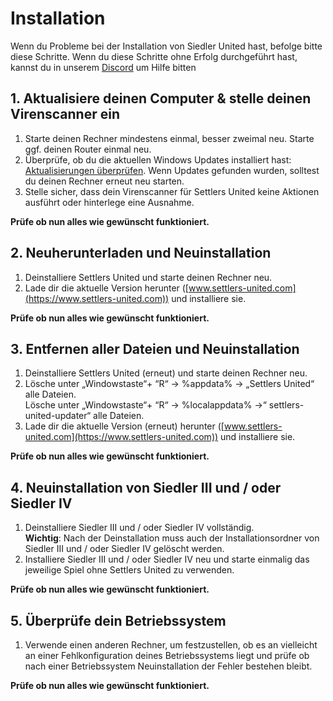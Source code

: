 # Installation

Wenn du Probleme bei der Installation von Siedler United hast, befolge bitte diese Schritte. Wenn du diese Schritte ohne Erfolg durchgeführt hast, kannst du in unserem [Discord](https://discord.gg/N22X3QDxMu) um Hilfe bitten

## 1. Aktualisiere deinen Computer & stelle deinen Virenscanner ein

1. Starte deinen Rechner mindestens einmal, besser zweimal neu. Starte ggf. deinen Router einmal neu.
2. Überprüfe, ob du die aktuellen Windows Updates installiert hast: [Aktualisierungen überprüfen](ms-settings:windowsupdate?activationSource=SMC-IA-4028685). Wenn Updates gefunden wurden, solltest du deinen Rechner erneut neu starten.
3. Stelle sicher, dass dein Virenscanner für Settlers United keine Aktionen ausführt oder hinterlege eine Ausnahme.

**Prüfe ob nun alles wie gewünscht funktioniert.**

## 2. Neuherunterladen und Neuinstallation

1. Deinstalliere Settlers United und starte deinen Rechner neu.
2. Lade dir die aktuelle Version herunter ([www.settlers-united.com](https://www.settlers-united.com)) und installiere sie.

**Prüfe ob nun alles wie gewünscht funktioniert.**

## 3. Entfernen aller Dateien und Neuinstallation

1. Deinstalliere Settlers United (erneut) und starte deinen Rechner neu.
2. Lösche unter „Windowstaste“+ “R“ -> %appdata% -> „Settlers United“ alle Dateien.\
   Lösche unter „Windowstaste“+ “R“ -> %localappdata% ->“ settlers-united-updater“ alle Dateien.
3. Lade dir die aktuelle Version (erneut) herunter ([www.settlers-united.com](https://www.settlers-united.com)) und installiere sie.&#x20;

**Prüfe ob nun alles wie gewünscht funktioniert.**

## 4. Neuinstallation von Siedler III und / oder Siedler IV

1. Deinstalliere Siedler III und / oder Siedler IV vollständig. \
   **Wichtig**: Nach der Deinstallation muss auch der Installationsordner von Siedler III und / oder Siedler IV gelöscht werden.
2. Installiere Siedler III und / oder Siedler IV neu und starte einmalig das jeweilige Spiel ohne Settlers United zu verwenden.

**Prüfe ob nun alles wie gewünscht funktioniert.**

## 5. Überprüfe dein Betriebssystem

1. Verwende einen anderen Rechner, um festzustellen, ob es an vielleicht an einer Fehlkonfiguration deines Betriebssystems liegt und prüfe ob nach einer Betriebssystem Neuinstallation der Fehler bestehen bleibt.

**Prüfe ob nun alles wie gewünscht funktioniert.**
